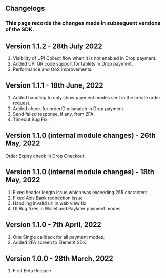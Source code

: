 ## Changelogs

### This page records the changes made in subsequent versions of the SDK.

## Version 1.1.2 - 28th July 2022

1. Visibility of UPI Collect flow when it is not enabled in Drop payment.
2. Added UPI QR code support for tablets in Drop payment.
3. Performance and QoS improvements.

## Version 1.1.1 - 18th June, 2022

1. Added handling to only show payment modes sent in the create order request.
2. Added check for orderID mismatch in Drop payment.
3. Send failed response, if any, from 2FA.
4. Timeout Bug Fix.

## Version 1.1.0 (internal module changes) - 26th May, 2022

Order Expiry check in Drop Checkout

## Version 1.1.0 (internal module changes) - 18th May, 2022

1. Fixed header length issue which was exceeding 255 characters
2. Fixed Axis Bank redirection issue
3. Handling invalid url in web view fix.
4. UI Bug fixes in Wallet and Paylater payment modes.

## Version 1.1.0 - 7th April, 2022

1. One Single callback for all payment modes.
2. Added 2FA screen to Element SDK.

## Version 1.0.0 - 28th March, 2022

1. First Beta Release
